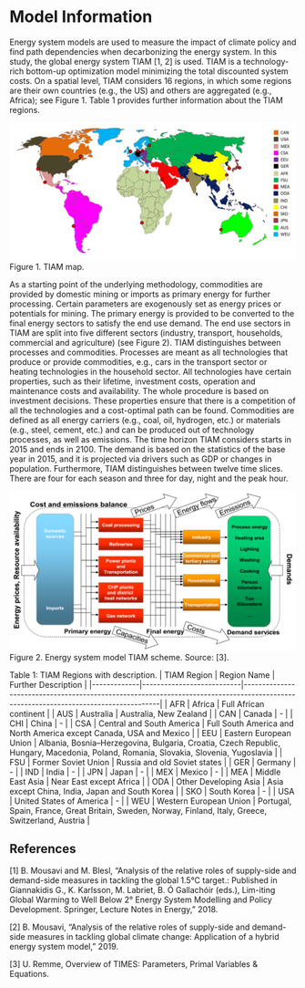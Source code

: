 # Model Information

Energy system models are used to measure the impact of climate policy and find path dependencies when decarbonizing the energy system.
In this study, the global energy system TIAM [1, 2] is used. TIAM is a technology-rich bottom-up optimization model minimizing the total discounted system costs. On a spatial level, TIAM considers 16 regions, in which some regions are their own countries (e.g., the US) and others are aggregated (e.g., Africa); see Figure 1. Table 1 provides further information about the TIAM regions. 

![TIAM Map](./figs/tiam-map.png) 
Figure 1. TIAM map.

As a starting point of the underlying methodology, commodities are provided by domestic mining or imports as primary energy for further processing. Certain parameters are exogenously set as energy prices or potentials for mining. The primary energy is provided to be converted to the final energy sectors to satisfy the end use demand.
The end use sectors in TIAM are split into five different sectors (industry, transport, households, commercial and agriculture) (see Figure 2). TIAM distinguishes between processes and commodities. Processes are meant as all technologies that produce or provide commodities, e.g., cars in the transport sector or heating technologies in the household sector. All technologies have certain properties, such as their lifetime, investment costs, operation and maintenance costs and availability. The whole procedure is based on investment decisions. These properties ensure that there is a competition of all the technologies and a cost-optimal path can be found. Commodities are defined as all energy carriers (e.g., coal, oil, hydrogen, etc.) or materials (e.g., steel, cement, etc.) and can be produced out of technology processes, as well as emissions.
The time horizon TIAM considers starts in 2015 and ends in 2100. The demand is based on the statistics of the base year in 2015, and it is projected via drivers such as GDP or changes in population. Furthermore, TIAM distinguishes between twelve time slices. There are four for each season and three for day, night and the peak hour. 

![TIAM Map](./figs/tiam-res.png) 
Figure 2. Energy system model TIAM scheme. Source: [3].

Table 1: TIAM Regions with description.
| TIAM Region | Region Name               | Further Description                                                                                                                 |
|-------------|---------------------------|-------------------------------------------------------------------------------------------------------------------------------------|
| AFR         | Africa                    | Full African continent                                                                                                              |
| AUS         | Australia                 | Australia, New Zealand                                                                                                              |
| CAN         | Canada                    | -                                                                                                                                   |
| CHI         | China                     | -                                                                                                                                   |
| CSA         | Central and South America | Full South America and North America except Canada, USA and Mexico                                                                  |
| EEU         | Eastern European Union    | Albania, Bosnia–Herzegovina, Bulgaria, Croatia, Czech Republic, Hungary, Macedonia, Poland, Romania, Slovakia, Slovenia, Yugoslavia |
| FSU         | Former Soviet Union       | Russia and old Soviet states                                                                                                        |
| GER         | Germany                   | -                                                                                                                                   |
| IND         | India                     | -                                                                                                                                   |
| JPN         | Japan                     | -                                                                                                                                   |
| MEX         | Mexico                    | -                                                                                                                                   |
| MEA         | Middle East Asia          | Near East except Africa                                                                                                             |
| ODA         | Other Developing Asia     | Asia except China, India, Japan and South Korea                                                                                     |
| SKO         | South Korea               | -                                                                                                                                   |
| USA         | United States of America  | -                                                                                                                                   |
| WEU         | Western European Union    | Portugal, Spain, France, Great Britain, Sweden, Norway, Finland, Italy, Greece, Switzerland, Austria                                |


## References
[1]	B. Mousavi and M. Blesl, “Analysis of the relative roles of supply-side and demand-side measures in tackling the global 1.5°C target.: Published in Giannakidis G., K. Karlsson, M. Labriet, B. Ó Gallachóir (eds.), Lim-iting Global Warming to Well Below 2° Energy System Modelling and Policy Development. Springer, Lecture Notes in Energy,” 2018.

[2]	B. Mousavi, “Analysis of the relative roles of supply-side and demand-side measures in tackling global climate change: Application of a hybrid energy system model,” 2019.

[3]	U. Remme, Overview of TIMES: Parameters, Primal Variables & Equations.
